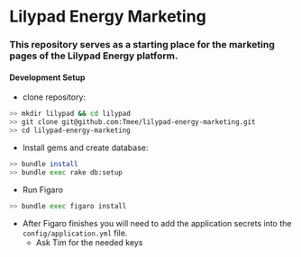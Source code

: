 # Lilypad Energy Marketing

### This repository serves as a starting place for the marketing pages of the Lilypad Energy platform.

#### Development Setup

  - clone repository:

```bash
>> mkdir lilypad && cd lilypad
>> git clone git@github.com:Tmee/lilypad-energy-marketing.git
>> cd lilypad-energy-marketing
```

 - Install gems and create database:

```bash
>> bundle install
>> bundle exec rake db:setup

```

  - Run Figaro

```bash
>> bundle exec figaro install

```

  - After Figaro finishes you will need to add the application secrets into the `config/application.yml` file.
    - Ask Tim for the needed keys



